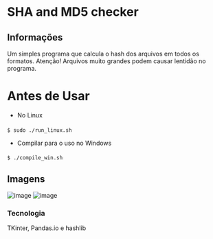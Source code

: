 # SHA and MD5 checker

## Informações
Um simples programa que calcula o hash dos arquivos em todos os formatos. Atenção! Arquivos muito grandes podem causar lentidão no programa.

# Antes de Usar
- No Linux
####
    $ sudo ./run_linux.sh
    
- Compilar para o uso no Windows
####
    $ ./compile_win.sh

## Imagens
![image](https://user-images.githubusercontent.com/62616207/175782096-0ffc173c-f5d2-4679-bf07-03baa9867b16.png)
![image](https://user-images.githubusercontent.com/62616207/175782103-77282573-6197-45df-af04-843d8398885c.png)


### Tecnologia
TKinter, Pandas.io e hashlib
